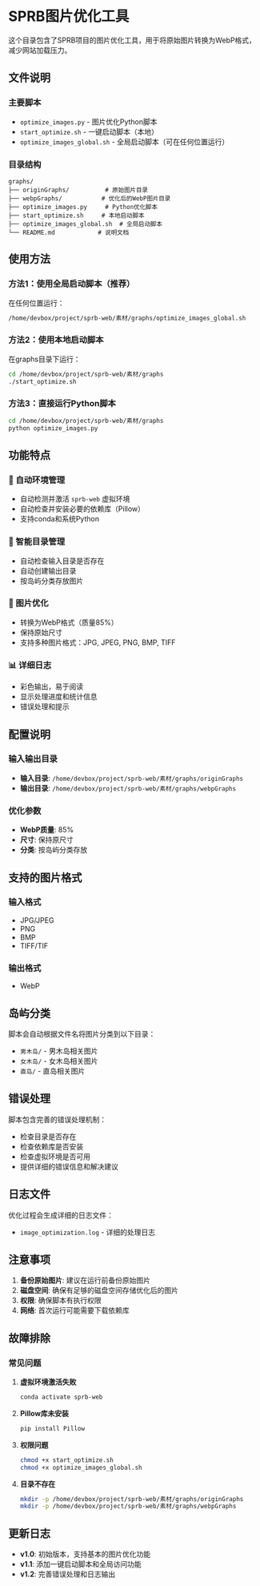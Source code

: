 # SPRB图片优化工具

这个目录包含了SPRB项目的图片优化工具，用于将原始图片转换为WebP格式，减少网站加载压力。

## 文件说明

### 主要脚本
- `optimize_images.py` - 图片优化Python脚本
- `start_optimize.sh` - 一键启动脚本（本地）
- `optimize_images_global.sh` - 全局启动脚本（可在任何位置运行）

### 目录结构
```
graphs/
├── originGraphs/          # 原始图片目录
├── webpGraphs/           # 优化后的WebP图片目录
├── optimize_images.py     # Python优化脚本
├── start_optimize.sh     # 本地启动脚本
├── optimize_images_global.sh  # 全局启动脚本
└── README.md            # 说明文档
```

## 使用方法

### 方法1：使用全局启动脚本（推荐）
在任何位置运行：
```bash
/home/devbox/project/sprb-web/素材/graphs/optimize_images_global.sh
```

### 方法2：使用本地启动脚本
在graphs目录下运行：
```bash
cd /home/devbox/project/sprb-web/素材/graphs
./start_optimize.sh
```

### 方法3：直接运行Python脚本
```bash
cd /home/devbox/project/sprb-web/素材/graphs
python optimize_images.py
```

## 功能特点

### 🔧 自动环境管理
- 自动检测并激活 `sprb-web` 虚拟环境
- 自动检查并安装必要的依赖库（Pillow）
- 支持conda和系统Python

### 📁 智能目录管理
- 自动检查输入目录是否存在
- 自动创建输出目录
- 按岛屿分类存放图片

### 🎨 图片优化
- 转换为WebP格式（质量85%）
- 保持原始尺寸
- 支持多种图片格式：JPG, JPEG, PNG, BMP, TIFF

### 📊 详细日志
- 彩色输出，易于阅读
- 显示处理进度和统计信息
- 错误处理和提示

## 配置说明

### 输入输出目录
- **输入目录**: `/home/devbox/project/sprb-web/素材/graphs/originGraphs`
- **输出目录**: `/home/devbox/project/sprb-web/素材/graphs/webpGraphs`

### 优化参数
- **WebP质量**: 85%
- **尺寸**: 保持原尺寸
- **分类**: 按岛屿分类存放

## 支持的图片格式

### 输入格式
- JPG/JPEG
- PNG
- BMP
- TIFF/TIF

### 输出格式
- WebP

## 岛屿分类

脚本会自动根据文件名将图片分类到以下目录：
- `男木岛/` - 男木岛相关图片
- `女木岛/` - 女木岛相关图片
- `直岛/` - 直岛相关图片

## 错误处理

脚本包含完善的错误处理机制：
- 检查目录是否存在
- 检查依赖库是否安装
- 检查虚拟环境是否可用
- 提供详细的错误信息和解决建议

## 日志文件

优化过程会生成详细的日志文件：
- `image_optimization.log` - 详细的处理日志

## 注意事项

1. **备份原始图片**: 建议在运行前备份原始图片
2. **磁盘空间**: 确保有足够的磁盘空间存储优化后的图片
3. **权限**: 确保脚本有执行权限
4. **网络**: 首次运行可能需要下载依赖库

## 故障排除

### 常见问题

1. **虚拟环境激活失败**
   ```bash
   conda activate sprb-web
   ```

2. **Pillow库未安装**
   ```bash
   pip install Pillow
   ```

3. **权限问题**
   ```bash
   chmod +x start_optimize.sh
   chmod +x optimize_images_global.sh
   ```

4. **目录不存在**
   ```bash
   mkdir -p /home/devbox/project/sprb-web/素材/graphs/originGraphs
   mkdir -p /home/devbox/project/sprb-web/素材/graphs/webpGraphs
   ```

## 更新日志

- **v1.0**: 初始版本，支持基本的图片优化功能
- **v1.1**: 添加一键启动脚本和全局访问功能
- **v1.2**: 完善错误处理和日志输出 